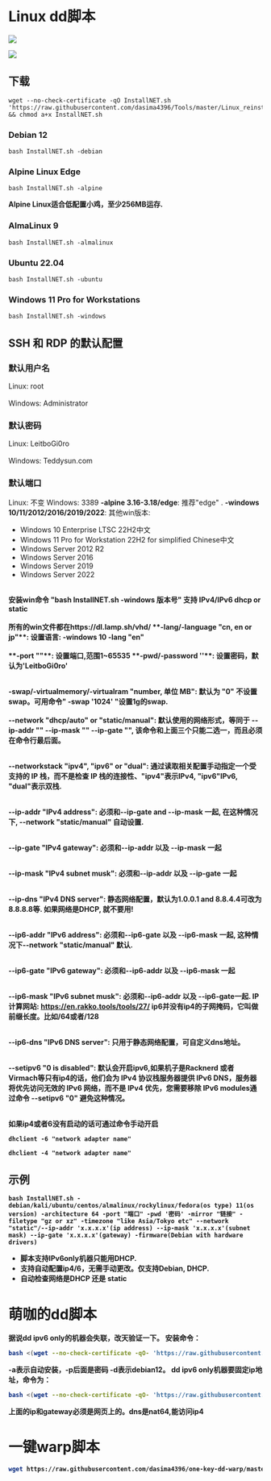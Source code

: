 # Linux dd脚本
![](https://raw.githubusercontent.com/leitbogioro/Tools/master/imgs/1.png)

![](https://raw.githubusercontent.com/leitbogioro/Tools/master/imgs/2.png)

## 下载
<pre><code>wget --no-check-certificate -qO InstallNET.sh 'https://raw.githubusercontent.com/dasima4396/Tools/master/Linux_reinstall/InstallNET.sh' && chmod a+x InstallNET.sh</code></pre>
### Debian 12
<pre><code>bash InstallNET.sh -debian</code></pre>
### Alpine Linux Edge
<pre><code>bash InstallNET.sh -alpine</code></pre>
<b>Alpine Linux适合低配置小鸡，至少256MB运存.</b>
### AlmaLinux 9
<pre><code>bash InstallNET.sh -almalinux</code></pre>
### Ubuntu 22.04
<pre><code>bash InstallNET.sh -ubuntu</code></pre>
### Windows 11 Pro for Workstations
<pre><code>bash InstallNET.sh -windows</code></pre>

## SSH 和 RDP 的默认配置
### 默认用户名
Linux: root
<br />
<br />
Windows: Administrator
### 默认密码
Linux: LeitboGi0ro
<br />
<br />
Windows: Teddysun.com
### 默认端口
Linux: 不变
Windows: 3389
**-alpine 3.16-3.18/edge**: 推荐"edge" .
**-windows 10/11/2012/2016/2019/2022**: 
其他win版本:
- Windows 10 Enterprise LTSC 22H2中文
- Windows 11 Pro for Workstation 22H2 for simplified Chinese中文
- Windows Server 2012 R2
- Windows Server 2016
- Windows Server 2019
- Windows Server 2022
<br />
<b>安装win命令 "bash InstallNET.sh -windows 版本号" 支持 IPv4/IPv6 dhcp or static
<br />
<br />
<b> 所有的win文件都在https://dl.lamp.sh/vhd/ 
**-lang/-language "cn, en or jp"**:
设置语言: -windows 10 -lang "en"
<br />
<br />
**-port ""**: 设置端口,范围1~65535
**-pwd/-password ''**: 设置密码，默认为'LeitboGi0ro'
<br />
<br />

**-swap/-virtualmemory/-virtualram "number, 单位 MB"**: 默认为 "0" 不设置swap。可用命令" -swap '1024' "设置1g的swap.
<br />
<br />
**--network "dhcp/auto" or "static/manual"**: 默认使用的网络形式，等同于 --ip-addr "" --ip-mask "" --ip-gate "", 该命令和上面三个只能二选一，而且必须在命令行最后面。
<br />
<br />

**--networkstack "ipv4", "ipv6" or "dual"**: 通过读取相关配置手动指定一个受支持的 IP 栈，而不是检查 IP 栈的连接性、"ipv4"表示IPv4, "ipv6"IPv6, "dual"表示双栈.
<br />
<br />

**--ip-addr "IPv4 address"**: 必须和--ip-gate and --ip-mask 一起, 在这种情况下, --network "static/manual" 自动设置.
<br />
<br />

**--ip-gate "IPv4 gateway"**: 必须和--ip-addr 以及 --ip-mask 一起
<br />
<br />

**--ip-mask "IPv4 subnet musk"**: 必须和--ip-addr 以及 --ip-gate 一起
<br />
<br />

**--ip-dns "IPv4 DNS server"**: 静态网络配置，默认为1.0.0.1 and 8.8.4.4可改为8.8.8.8等. 如果网络是DHCP, 就不要用!
<br />
<br />

**--ip6-addr "IPv6 address"**: 必须和--ip6-gate 以及 --ip6-mask 一起, 这种情况下--network "static/manual" 默认.
<br />
<br />

**--ip6-gate "IPv6 gateway"**: 必须和--ip6-addr 以及 --ip6-mask 一起
<br />
<br />

**--ip6-mask "IPv6 subnet musk"**: 必须和--ip6-addr 以及 --ip6-gate一起. IP计算网站: https://en.rakko.tools/tools/27/
ip6并没有ip4的子网掩码，它叫做前缀长度。比如/64或者/128
<br />
<br />

**--ip6-dns "IPv6 DNS server"**: 只用于静态网络配置，可自定义dns地址。
<br />
<br />

**--setipv6 "0 is disabled"**: 默认会开启ipv6,如果机子是Racknerd 或者 Virmach等只有ip4的话，他们会为 IPv4 协议栈服务器提供 IPv6 DNS，服务器将优先访问无效的 IPv6 网络，而不是 IPv4 优先，您需要移除 IPv6 modules通过命令 --setipv6 "0" 避免这种情况。
<br />
<br />

如果ip4或者6没有启动的话可通过命令手动开启
<pre><code>dhclient -6 "network adapter name"</pre></code>
<pre><code>dhclient -4 "network adapter name"</pre></code>

## 示例
<pre><code>bash InstallNET.sh -debian/kali/ubuntu/centos/almalinux/rockylinux/fedora(os type) 11(os version) -architecture 64 -port "端口" -pwd '密码' -mirror "链接" -filetype "gz or xz" -timezone "like Asia/Tokyo etc" --network "static"/--ip-addr 'x.x.x.x'(ip address) --ip-mask 'x.x.x.x'(subnet mask) --ip-gate 'x.x.x.x'(gateway) -firmware(Debian with hardware drivers)</code></pre>

- 脚本支持IPv6only机器只能用DHCP.
- 支持自动配置ip4/6，无需手动更改。仅支持Debian, DHCP.
- 自动检查网络是DHCP 还是 static

# 萌咖的dd脚本
据说dd ipv6 only的机器会失联，改天验证一下。
安装命令：
```bash
bash <(wget --no-check-certificate -qO- 'https://raw.githubusercontent.com/dasima4396/Tools/master/InstallNET.sh') -d 12 -v 64 -a -p xxx -port 4598
```
-a表示自动安装，-p后面是密码 -d表示debian12。
dd ipv6 only机器要固定ip地址，命令为：
```bash
bash <(wget --no-check-certificate -qO- 'https://raw.githubusercontent.com/dasima4396/Tools/master/InstallNET.sh') -a -d 12 -v 64 -p '自定义' -port 自定义 --ip-addr 2001:ae8:120:3a::1/64 --ip-gate 2001:258:250:3b:: --ip-mask 255.255.255.254 --ip-dns 2001:67c:2b0::4
```
上面的ip和gateway必须是网页上的。dns是nat64,能访问ip4

# 一键warp脚本
```bash
wget https://raw.githubusercontent.com/dasima4396/one-key-dd-warp/master/swap.sh && bash swap.sh
```
